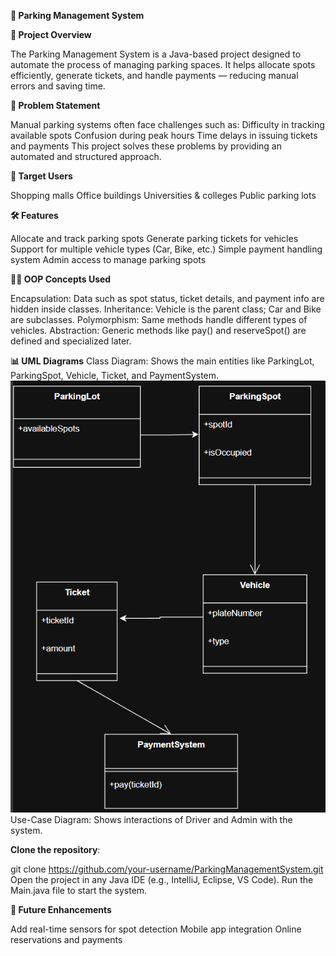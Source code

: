 **🚗 Parking Management System**

**📌 Project Overview**

The Parking Management System is a Java-based project designed to automate the process of managing parking spaces. It helps allocate spots efficiently, generate tickets, and handle payments — reducing manual errors and saving time.

**🎯 Problem Statement**

Manual parking systems often face challenges such as:
Difficulty in tracking available spots
Confusion during peak hours
Time delays in issuing tickets and payments
This project solves these problems by providing an automated and structured approach.

**👥 Target Users**

Shopping malls
Office buildings
Universities & colleges
Public parking lots

**🛠️ Features**

Allocate and track parking spots
Generate parking tickets for vehicles
Support for multiple vehicle types (Car, Bike, etc.)
Simple payment handling system
Admin access to manage parking spots

**🧑‍💻 OOP Concepts Used**

Encapsulation: Data such as spot status, ticket details, and payment info are hidden inside classes.
Inheritance: Vehicle is the parent class; Car and Bike are subclasses.
Polymorphism: Same methods handle different types of vehicles.
Abstraction: Generic methods like pay() and reserveSpot() are defined and specialized later.

**📊 UML Diagrams**
Class Diagram: Shows the main entities like ParkingLot, ParkingSpot, Vehicle, Ticket, and PaymentSystem.
![image alt](https://github.com/mohamedasifs-cse/Parking-Mansgement-System/blob/66f90e47ef89cdd3640e4f17c8493a154580c196/Screenshot%202025-08-26%20134545.png)
Use-Case Diagram: Shows interactions of Driver and Admin with the system.

**Clone the repository**:

git clone https://github.com/your-username/ParkingManagementSystem.git
Open the project in any Java IDE (e.g., IntelliJ, Eclipse, VS Code).
Run the Main.java file to start the system.

**📌 Future Enhancements**

Add real-time sensors for spot detection
Mobile app integration
Online reservations and payments

